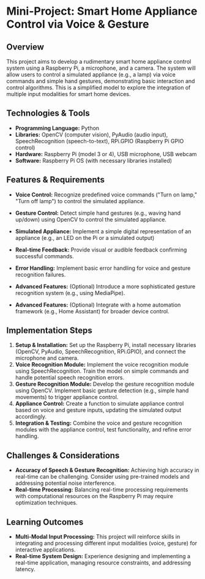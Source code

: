 # Mini-Project: Smart Home Appliance Control via Voice & Gesture

## Overview

This project aims to develop a rudimentary smart home appliance control system using a Raspberry Pi, a microphone, and a camera. The system will allow users to control a simulated appliance (e.g., a lamp) via voice commands and simple hand gestures, demonstrating basic interaction and control algorithms.  This is a simplified model to explore the integration of multiple input modalities for smart home devices.

## Technologies & Tools

* **Programming Language:** Python
* **Libraries:** OpenCV (computer vision), PyAudio (audio input), SpeechRecognition (speech-to-text), RPi.GPIO (Raspberry Pi GPIO control)
* **Hardware:** Raspberry Pi (model 3 or 4), USB microphone, USB webcam
* **Software:**  Raspberry Pi OS (with necessary libraries installed)

## Features & Requirements

- **Voice Control:**  Recognize predefined voice commands ("Turn on lamp," "Turn off lamp") to control the simulated appliance.
- **Gesture Control:** Detect simple hand gestures (e.g., waving hand up/down) using OpenCV to control the simulated appliance.
- **Simulated Appliance:** Implement a simple digital representation of an appliance (e.g., an LED on the Pi or a simulated output)
- **Real-time Feedback:** Provide visual or audible feedback confirming successful commands.
- **Error Handling:** Implement basic error handling for voice and gesture recognition failures.

- **Advanced Features:** (Optional)  Introduce a more sophisticated gesture recognition system (e.g., using MediaPipe).
- **Advanced Features:** (Optional) Integrate with a home automation framework (e.g., Home Assistant) for broader device control.

## Implementation Steps

1. **Setup & Installation:** Set up the Raspberry Pi, install necessary libraries (OpenCV, PyAudio, SpeechRecognition, RPi.GPIO), and connect the microphone and camera.
2. **Voice Recognition Module:** Implement the voice recognition module using SpeechRecognition.  Train the model on simple commands and handle potential speech recognition errors.
3. **Gesture Recognition Module:** Develop the gesture recognition module using OpenCV.  Implement basic gesture detection (e.g., simple hand movements) to trigger appliance control.
4. **Appliance Control:**  Create a function to simulate appliance control based on voice and gesture inputs, updating the simulated output accordingly.
5. **Integration & Testing:** Combine the voice and gesture recognition modules with the appliance control, test functionality, and refine error handling.

## Challenges & Considerations

- **Accuracy of Speech & Gesture Recognition:**  Achieving high accuracy in real-time can be challenging.  Consider using pre-trained models and addressing potential noise interference.
- **Real-time Processing:**  Balancing real-time processing requirements with computational resources on the Raspberry Pi may require optimization techniques.

## Learning Outcomes

- **Multi-Modal Input Processing:** This project will reinforce skills in integrating and processing different input modalities (voice, gesture) for interactive applications.
- **Real-time System Design:**  Experience designing and implementing a real-time application, managing resource constraints, and addressing latency.

